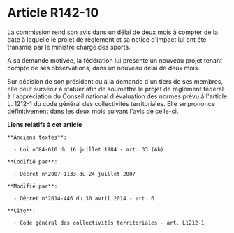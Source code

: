 # Article R142-10

La commission rend son avis dans un délai de deux mois à compter de la date à laquelle le projet de règlement et sa notice
d'impact lui ont été transmis par le ministre chargé des sports. 

A sa demande motivée, la fédération lui présente un nouveau projet tenant compte de ses observations, dans un nouveau délai
de deux mois. 

Sur décision de son président ou à la demande d'un tiers de ses membres, elle peut surseoir à statuer afin de soumettre le
projet de règlement fédéral à l'appréciation du Conseil national d'évaluation des normes prévu à l'article L. 1212-1 du code
général des collectivités territoriales. Elle se prononce définitivement dans les deux mois suivant l'avis de celle-ci.

**Liens relatifs à cet article**

	**Anciens textes**:

	  - Loi n°84-610 du 16 juillet 1984 - art. 33 (Ab)

	**Codifié par**:

	  - Décret n°2007-1133 du 24 juillet 2007

	**Modifié par**:

	  - Décret n°2014-446 du 30 avril 2014 - art. 6

	**Cite**:

	  - Code général des collectivités territoriales - art. L1212-1
